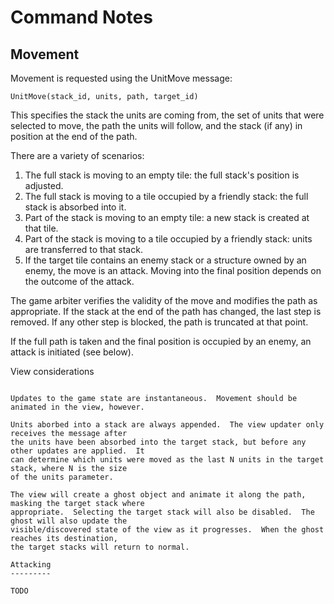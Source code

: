 Command Notes
=============

Movement
--------

Movement is requested using the UnitMove message:

    UnitMove(stack_id, units, path, target_id)

This specifies the stack the units are coming from, the set of units that were selected to move,
the path the units will follow, and the stack (if any) in position at the end of the path.

There are a variety of scenarios:

 1. The full stack is moving to an empty tile: the full stack's position is adjusted.
 2. The full stack is moving to a tile occupied by a friendly stack: the full stack is absorbed
    into it.
 3. Part of the stack is moving to an empty tile: a new stack is created at that tile.
 4. Part of the stack is moving to a tile occupied by a friendly stack: units are transferred to
    that stack.
 5. If the target tile contains an enemy stack or a structure owned by an enemy, the move is an
    attack.  Moving into the final position depends on the outcome of the attack.

The game arbiter verifies the validity of the move and modifies the path as appropriate.  If the
stack at the end of the path has changed, the last step is removed.  If any other step is
blocked, the path is truncated at that point.

If the full path is taken and the final position is occupied by an enemy, an attack is
initiated (see below).

View considerations
```````````````````

Updates to the game state are instantaneous.  Movement should be animated in the view, however.

Units aborbed into a stack are always appended.  The view updater only receives the message after
the units have been absorbed into the target stack, but before any other updates are applied.  It
can determine which units were moved as the last N units in the target stack, where N is the size
of the units parameter.

The view will create a ghost object and animate it along the path, masking the target stack where
appropriate.  Selecting the target stack will also be disabled.  The ghost will also update the
visible/discovered state of the view as it progresses.  When the ghost reaches its destination,
the target stacks will return to normal.

Attacking
---------

TODO
